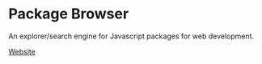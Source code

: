 # Package Browser
An explorer/search engine for Javascript packages for web development.

[Website](https://package-browser.kesavamoorthi.com)

